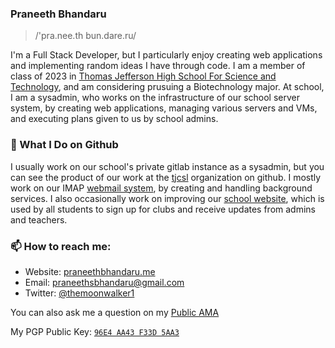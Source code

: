 ### Praneeth Bhandaru

> /'pra.nee.th bun.dare.ru/

I'm a Full Stack Developer, but I particularly enjoy creating web applications and implementing random 
ideas I have through code. I am a member of class of 2023 in <a href="https://tjhsst.fcps.edu">Thomas 
Jefferson High School For Science and Technology</a>, and am considering prusuing a Biotechnology major.
At school, I am a sysadmin, who works on the infrastructure of our school server system, by creating 
web applications, managing various servers and VMs, and executing plans given to us by school admins. 

### 👷 What I Do on Github

I usually work on our school's private gitlab instance as a sysadmin, but you can see the product of our work at the
<a href="https://github.com/tjcsl">tjcsl</a> organization on github. I mostly work on our IMAP <a href="https://webmail.tjhsst.edu">webmail system</a>,
by creating and handling background services. I also occasionally work on improving our <a href="https://ion.tjhsst.edu">school website</a>, which is 
used by all students to sign up for clubs and receive updates from admins and teachers.


### 📫 How to reach me:

- Website: [praneethbhandaru.me](https://user.tjhsst.edu/2023pbhandar)
- Email: [praneethsbhandaru@gmail.com](mailto:praneethsbhandaru@gmail.com)
- Twitter: [@themoonwalker1](https://twitter.com/themoonwalker1)

You can also ask me a question on my [Public AMA](https://github.com/TheMoonWalker1/TheMoonWalker1/discussions/new?category=ama)

My PGP Public Key: [`96E4 AA43 F33D 5AA3`](https://keybase.io/themoonwalker_/pgp_keys.asc)
